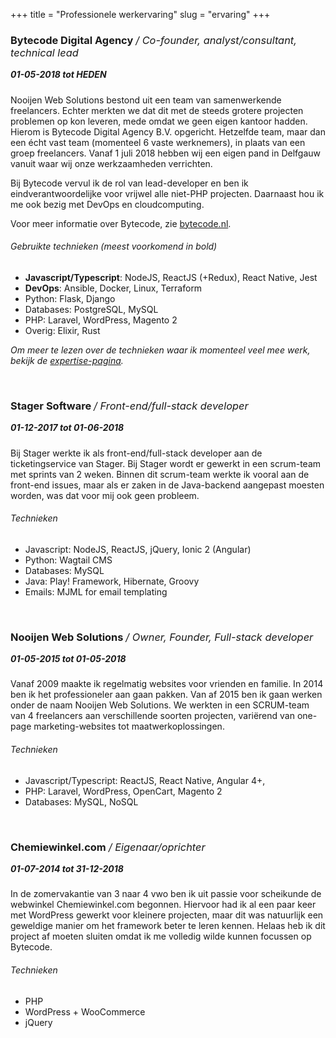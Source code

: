 +++
title = "Professionele werkervaring"
slug = "ervaring"
+++

<style>
h3 em { font-weight: 400; }
h5 { margin-top: 0 !important; }
</style>

### Bytecode Digital Agency */ Co-founder, analyst/consultant, technical lead*

##### 01-05-2018 tot HEDEN

Nooijen Web Solutions bestond uit een team van samenwerkende freelancers. Echter merkten we dat dit met de steeds grotere projecten problemen op kon leveren, mede omdat we geen eigen kantoor hadden. Hierom is Bytecode Digital Agency B.V. opgericht. Hetzelfde team, maar dan een écht vast team (momenteel 6 vaste werknemers), in plaats van een groep freelancers. Vanaf 1 juli 2018 hebben wij een eigen pand in Delfgauw vanuit waar wij onze werkzaamheden verrichten.

Bij Bytecode vervul ik de rol van lead-developer en ben ik eindverantwoordelijke voor vrijwel alle niet-PHP projecten. Daarnaast hou ik me ook bezig met DevOps en cloudcomputing.

Voor meer informatie over Bytecode, zie [bytecode.nl](https://bytecode.nl).

###### Gebruikte technieken (meest voorkomend in bold)

* **Javascript/Typescript**: NodeJS, ReactJS (+Redux), React Native, Jest
* **DevOps**: Ansible, Docker, Linux, Terraform
* Python: Flask, Django
* Databases: PostgreSQL, MySQL
* PHP: Laravel, WordPress, Magento 2
* Overig: Elixir, Rust

_Om meer te lezen over de technieken waar ik momenteel veel mee werk, bekijk de [expertise-pagina](/expertise)._

<br>

### Stager Software */ Front-end/full-stack developer*

##### 01-12-2017 tot 01-06-2018

Bij Stager werkte ik als front-end/full-stack developer aan de ticketingservice van Stager. Bij Stager wordt er gewerkt in een scrum-team met sprints van 2 weken. Binnen dit scrum-team werkte ik vooral aan de front-end issues, maar als er zaken in de Java-backend aangepast moesten worden, was dat voor mij ook geen probleem.

###### Technieken

* Javascript: NodeJS, ReactJS, jQuery, Ionic 2 (Angular)
* Python: Wagtail CMS
* Databases: MySQL
* Java: Play! Framework, Hibernate, Groovy
* Emails: MJML for email templating

<br>

### Nooijen Web Solutions */ Owner, Founder, Full-stack developer*

##### 01-05-2015 tot 01-05-2018

Vanaf 2009 maakte ik regelmatig websites voor vrienden en familie. In 2014 ben ik het professioneler aan gaan pakken. Van af 2015 ben ik gaan werken onder de naam Nooijen Web Solutions. We werkten in een SCRUM-team van 4 freelancers aan verschillende soorten projecten, variërend van one-page marketing-websites tot maatwerkoplossingen.

###### Technieken

* Javascript/Typescript: ReactJS, React Native, Angular 4+,
* PHP: Laravel, WordPress, OpenCart, Magento 2
* Databases: MySQL, NoSQL

<br>

### Chemiewinkel.com */ Eigenaar/oprichter*

##### 01-07-2014 tot 31-12-2018

In de zomervakantie van 3 naar 4 vwo ben ik uit passie voor scheikunde de webwinkel Chemiewinkel.com begonnen. Hiervoor had ik al een paar keer met WordPress gewerkt voor kleinere projecten, maar dit was natuurlijk een geweldige manier om het framework beter te leren kennen. Helaas heb ik dit project af moeten sluiten omdat ik me volledig wilde kunnen focussen op Bytecode.

###### Technieken

* PHP
* WordPress + WooCommerce
* jQuery
